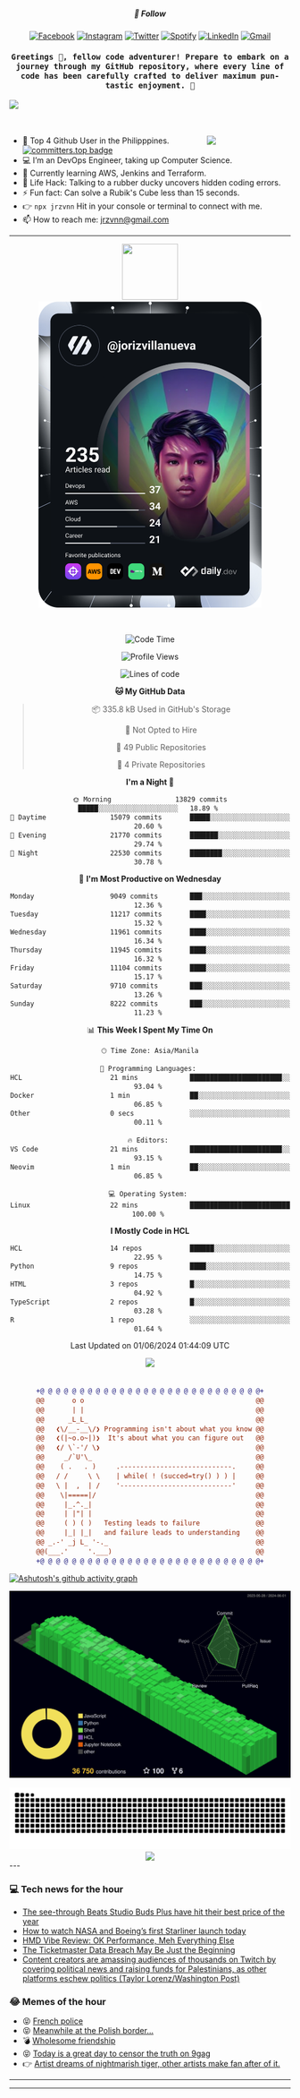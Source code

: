 <h5 align="center">💬 Follow</h5>
<div align="center">

[![Facebook](https://img.shields.io/badge/Facebook-%231877F2.svg?style=for-the-badge&logo=Facebook&logoColor=white)](https://www.facebook.com/Horisyo/)
[![Instagram](https://img.shields.io/badge/Instagram-%23E4405F.svg?style=for-the-badge&logo=Instagram&logoColor=white)](https://www.instagram.com/jrzvnn_/)
[![Twitter](https://img.shields.io/badge/Twitter-%231DA1F2.svg?style=for-the-badge&logo=Twitter&logoColor=white)](https://twitter.com/jrz_studies)
[![Spotify](https://img.shields.io/badge/Spotify-%231ED760.svg?style=for-the-badge&logo=Spotify&logoColor=white)](https://open.spotify.com/user/217td4qrc6mzqjodfalmzjpdi?si=b93099b9078c4ccb)
[![LinkedIn](https://img.shields.io/badge/LinkedIn-%230077B5.svg?style=for-the-badge&logo=LinkedIn&logoColor=white)](https://www.linkedin.com/in/jrz-vnn/)
[![Gmail](https://img.shields.io/badge/Gmail-D14836?style=for-the-badge&logo=gmail&logoColor=white)](mailto:jrzvnn@gmail.com)

</div>
<h4 align="center"><samp>Greetings 👋, fellow code adventurer! Prepare to embark on a journey through my GitHub repository, where every line of code has been carefully crafted to deliver maximum pun-tastic enjoyment. 🚀 </samp></h4>

<!--horizontal divider(gradiant)-->
<img src="https://user-images.githubusercontent.com/73097560/115834477-dbab4500-a447-11eb-908a-139a6edaec5c.gif">

&nbsp; 

<img align='right' src='https://github.com/Rishit-dagli/Rishit-dagli/blob/master/images/octocat-anime.gif' width='150"'>

- 🚀 Top 4 Github User in the Philipppines. [![committers.top badge](https://user-badge.committers.top/philippines/jrzvnn.svg)](https://user-badge.committers.top/philippines/USERNAME)
- 💻 I’m an DevOps Engineer, taking up Computer Science.
- 🤖 Currently learning AWS, Jenkins and Terraform.
- 🎯 Life Hack: Talking to a rubber ducky uncovers hidden coding errors.
- ⚡ Fun fact: Can solve a Rubik's Cube less than 15 seconds.
- 👉 `npx jrzvnn` Hit in your console or terminal to connect with me.
- 📫 How to reach me: jrzvnn@gmail.com

---

<!--🖼️OCTOCAT-->
<p align="center">

<img src="https://media.giphy.com/media/IP7sarl7C5lSFCw9rG/giphy.gif"  width="100px" height="100px">
<br />
<a href="https://app.daily.dev/jorizvillanueva"><img src="https://github.com/jrzvnn/jrzvnn/blob/main/devcard.svg" width="400" alt="Joriz Dev Card"/></a>
</p>

<br />
<div align="center">

<!--START_SECTION:waka-->
![Code Time](http://img.shields.io/badge/Code%20Time-258%20hrs%2039%20mins-blue)

![Profile Views](http://img.shields.io/badge/Profile%20Views-66-blue)

![Lines of code](https://img.shields.io/badge/From%20Hello%20World%20I%27ve%20Written-1.6%20million%20lines%20of%20code-blue)

**🐱 My GitHub Data** 

> 📦 335.8 kB Used in GitHub's Storage 
 > 
> 🚫 Not Opted to Hire
 > 
> 📜 49 Public Repositories 
 > 
> 🔑 4 Private Repositories 
 > 
**I'm a Night 🦉** 

```text
🌞 Morning                13829 commits       █████░░░░░░░░░░░░░░░░░░░░   18.89 % 
🌆 Daytime                15079 commits       █████░░░░░░░░░░░░░░░░░░░░   20.60 % 
🌃 Evening                21770 commits       ███████░░░░░░░░░░░░░░░░░░   29.74 % 
🌙 Night                  22530 commits       ████████░░░░░░░░░░░░░░░░░   30.78 % 
```
📅 **I'm Most Productive on Wednesday** 

```text
Monday                   9049 commits        ███░░░░░░░░░░░░░░░░░░░░░░   12.36 % 
Tuesday                  11217 commits       ████░░░░░░░░░░░░░░░░░░░░░   15.32 % 
Wednesday                11961 commits       ████░░░░░░░░░░░░░░░░░░░░░   16.34 % 
Thursday                 11945 commits       ████░░░░░░░░░░░░░░░░░░░░░   16.32 % 
Friday                   11104 commits       ████░░░░░░░░░░░░░░░░░░░░░   15.17 % 
Saturday                 9710 commits        ███░░░░░░░░░░░░░░░░░░░░░░   13.26 % 
Sunday                   8222 commits        ███░░░░░░░░░░░░░░░░░░░░░░   11.23 % 
```


📊 **This Week I Spent My Time On** 

```text
🕑︎ Time Zone: Asia/Manila

💬 Programming Languages: 
HCL                      21 mins             ███████████████████████░░   93.04 % 
Docker                   1 min               ██░░░░░░░░░░░░░░░░░░░░░░░   06.85 % 
Other                    0 secs              ░░░░░░░░░░░░░░░░░░░░░░░░░   00.11 % 

🔥 Editors: 
VS Code                  21 mins             ███████████████████████░░   93.15 % 
Neovim                   1 min               ██░░░░░░░░░░░░░░░░░░░░░░░   06.85 % 

💻 Operating System: 
Linux                    22 mins             █████████████████████████   100.00 % 
```

**I Mostly Code in HCL** 

```text
HCL                      14 repos            ██████░░░░░░░░░░░░░░░░░░░   22.95 % 
Python                   9 repos             ████░░░░░░░░░░░░░░░░░░░░░   14.75 % 
HTML                     3 repos             █░░░░░░░░░░░░░░░░░░░░░░░░   04.92 % 
TypeScript               2 repos             █░░░░░░░░░░░░░░░░░░░░░░░░   03.28 % 
R                        1 repo              ░░░░░░░░░░░░░░░░░░░░░░░░░   01.64 % 
```




 Last Updated on 01/06/2024 01:44:09 UTC
<!--END_SECTION:waka-->

<img src="https://wakatime.com/share/@jrzvnn/70a4618c-7cd9-4016-b7b9-eabe75c837ee.svg">

<br />
<br />

```diff
+@ @ @ @ @ @ @ @ @ @ @ @ @ @ @ @ @ @ @ @ @ @ @ @ @ @ @ @+
@@       o o                                           @@
@@       | |                                           @@
@@      _L_L_                                          @@
@@   ❮\/__-__\/❯ Programming isn't about what you know @@
@@   ❮(|~o.o~|)❯  It's about what you can figure out   @@
@@   ❮/ \`-'/ \❯                                       @@
@@     _/`U'\_                                         @@
@@    ( .   . )     .----------------------------.     @@
@@   / /     \ \    | while( ! (succed=try() ) ) |     @@
@@   \ |  ,  | /    '----------------------------'     @@
@@    \|=====|/                                        @@
@@     |_.^._|                                         @@
@@     | |"| |                                         @@
@@     ( ) ( )   Testing leads to failure              @@
@@     |_| |_|   and failure leads to understanding    @@
@@ _.-' _j L_ '-._                                     @@
@@(___.'     '.___)                                    @@
+@ @ @ @ @ @ @ @ @ @ @ @ @ @ @ @ @ @ @ @ @ @ @ @ @ @ @ @+

```

</div>


[![Ashutosh's github activity graph](https://github-readme-activity-graph.vercel.app/graph?username=jrzvnn&theme=github-compact)](https://github.com/ashutosh00710/github-readme-activity-graph)


![svg](profile-3d-contrib/profile-night-green.svg)

<div align="center">
<img src="https://github.com/jrzvnn/jrzvnn/blob/output/github-snake-dark.svg">
</div>

<div align=center>
<img align=center src=https://metrics.lecoq.io/jrzvnn?template=classic&isocalendar=1&languages=1&achievements=1&base=header%2C%20activity%2C%20community%2C%20repositories%2C%20metadata&base.indepth=false&base.hireable=false&base.skip=false&isocalendar=false&isocalendar.duration=full-year&languages=false&languages.limit=8&languages.threshold=0%25&languages.other=false&languages.colors=github&languages.sections=most-used&languages.indepth=false&languages.analysis.timeout=15&languages.analysis.timeout.repositories=7.5&languages.categories=markup%2C%20programming&languages.recent.categories=markup%2C%20programming&languages.recent.load=300&languages.recent.days=14&achievements=false&achievements.threshold=C&achievements.secrets=true&achievements.display=detailed&achievements.limit=0&config.timezone=Asia%2FManila)
</div>
<div align="left">
---

### 💻 Tech news for the hour

<!-- TECH:START -->
 - [The see-through Beats Studio Buds Plus have hit their best price of the year](https://www.theverge.com/2024/6/1/24168671/beats-studio-buds-plus-elago-magsafe-ms-w5-charging-stand-deal-sale)
 - [How to watch NASA and Boeing’s first Starliner launch today](https://www.theverge.com/2024/6/1/24169334/boeing-starliner-launch-livestream-how-to-watch)
 - [HMD Vibe Review: OK Performance, Meh Everything Else](https://www.wired.com/review/hmd-vibe/)
 - [The Ticketmaster Data Breach May Be Just the Beginning](https://www.wired.com/story/snowflake-breach-ticketmaster-santander-ticketek-hacked/)
 - [Content creators are amassing audiences of thousands on Twitch by covering political news and raising funds for Palestinians, as other platforms eschew politics &lpar;Taylor Lorenz/Washington Post&rpar;](http://www.techmeme.com/240601/p7#a240601p7)<!-- TECH:END -->

### 😂 Memes of the hour

<!-- MEMES:START -->
 - 😝 [French police](http://9gag.com/gag/amo0P72)
 - 😝 [Meanwhile at the Polish border...](http://9gag.com/gag/a9yLRRL)
 - 💣 [Wholesome friendship](http://9gag.com/gag/aqyNngY)
 - 😝 [Today is a great day to censor the truth on 9gag](http://9gag.com/gag/apR0mzD)
 - 👉 [Artist dreams of nightmarish tiger, other artists make fan after of it.](http://9gag.com/gag/a0eLNmZ)<!-- MEMES:END -->

---

---
